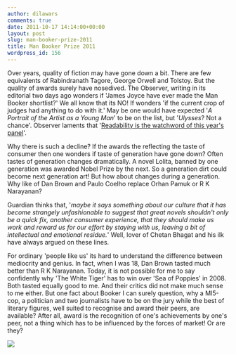 ```yaml
---
author: dilawars
comments: true
date: 2011-10-17 14:14:00+00:00
layout: post
slug: man-booker-prize-2011
title: Man Booker Prize 2011
wordpress_id: 156
---
```


Over years, quality of fiction may have gone down a bit. There are few equivalents of Rabindranath Tagore, George Orwell and Tolstoy. But the quality of  awards surely have nosedived. The Observer, writing in its editorial two days ago  wonders if 'James Joyce have ever made the Man Booker shortlist?' We  all know that its NO! If wonders 'if the current crop of judges had anything to  do with it.' May be one would have expected '_A Portrait of the Artist as a Young Man_' to be on the list, but '_Ulysses_?  Not a chance'. Observer laments that '[Readability is the watchword of this year's panel](http://www.guardian.co.uk/commentisfree/2011/oct/16/observer-editorial-man-booker-prize)'.  
  
Why there is such a decline? If the awards the reflecting the taste of consumer then one wonders if taste of generation have gone down?  Often tastes of generation changes dramatically. A novel Lolita, banned  by one generation was awarded Nobel Prize by the next. So a  generation dirt could become next generation art! But how about changes during a  generation. Why like of Dan Brown and Paulo Coelho replace Orhan Pamuk  or R K Narayanan?  
  
Guardian thinks that, '_maybe it says something about our culture that it has become strangely  unfashionable to suggest that great novels shouldn't only be a quick  fix, another consumer experience, that they should make us work and  reward us for our effort by staying with us, leaving a bit of  intellectual and emotional residue._' Well, lover of Chetan Bhagat and his ilk have always argued on these lines.  
  
For  ordinary 'people like us' its hard to understand the difference between  mediocrity and genius. In fact, when I was 18, Dan Brown tasted much  better than R K Narayanan. Today, it is not possible for me to say confidently why 'The White Tiger' has to  win over 'Sea of Poppies' in 2008. Both tasted equally good to me. And their critics  did not make much sense to me either. But one fact about Booker I can  surely question, why a MI5-cop, a politician and two journalists have to  be on the jury while the best of literary figures, well suited to  recognise and award their peers, are available? After all, award is the  recognition of one's achievements by one's peer, not a thing which has  to be influenced by the forces of market! Or are they?

![](https://blogger.googleusercontent.com/tracker/3794193585985230867-495875600212179123?l=dilawarsays.blogspot.com)

